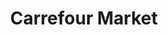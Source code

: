 ---
title: "Carrefour Market"
url: /ciudad-autonoma-de-buenos-aires/carrefour-market-avenida-corrientes/
shop: Supermarkt
---